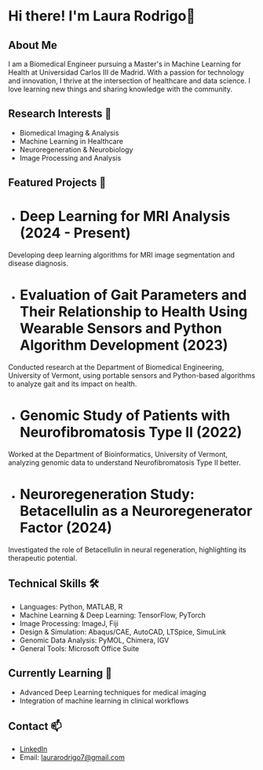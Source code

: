 # Hi there! I'm Laura Rodrigo👋

## About Me
I am a Biomedical Engineer pursuing a Master's in Machine Learning for Health at Universidad Carlos III de Madrid. With a passion for technology and innovation, I thrive at the intersection of healthcare and data science. I love learning new things and sharing knowledge with the community.

## Research Interests 🔬
- Biomedical Imaging & Analysis
- Machine Learning in Healthcare
- Neuroregeneration & Neurobiology
- Image Processing and Analysis

## Featured Projects 🚀
- # Deep Learning for MRI Analysis (2024 - Present)
Developing deep learning algorithms for MRI image segmentation and disease diagnosis.
- # Evaluation of Gait Parameters and Their Relationship to Health Using Wearable Sensors and Python Algorithm Development (2023)
Conducted research at the Department of Biomedical Engineering, University of Vermont, using portable sensors and Python-based algorithms to analyze gait and its impact on health.
- # Genomic Study of Patients with Neurofibromatosis Type II (2022)
Worked at the Department of Bioinformatics, University of Vermont, analyzing genomic data to understand Neurofibromatosis Type II better.
- # Neuroregeneration Study: Betacellulin as a Neuroregenerator Factor (2024)
Investigated the role of Betacellulin in neural regeneration, highlighting its therapeutic potential.

## Technical Skills 🛠️
- Languages: Python, MATLAB, R
- Machine Learning & Deep Learning: TensorFlow, PyTorch
- Image Processing: ImageJ, Fiji
- Design & Simulation: Abaqus/CAE, AutoCAD, LTSpice, SimuLink
- Genomic Data Analysis: PyMOL, Chimera, IGV
- General Tools: Microsoft Office Suite

## Currently Learning 🌱
- Advanced Deep Learning techniques for medical imaging
- Integration of machine learning in clinical workflows

## Contact 📫
- [LinkedIn](https://www.linkedin.com/in/laura-rodrigo-muñoz)
- Email: laurarodrigo7@gmail.com

